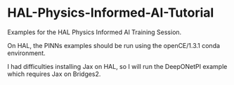 # HAL-Physics-Informed-AI-Tutorial

Examples for the HAL Physics Informed AI Training Session.  

On HAL, the PINNs examples should be run using the openCE/1.3.1 conda environment.  

I had difficulties installing Jax on HAL, so I will run the DeepONetPI example which requires Jax on Bridges2.
